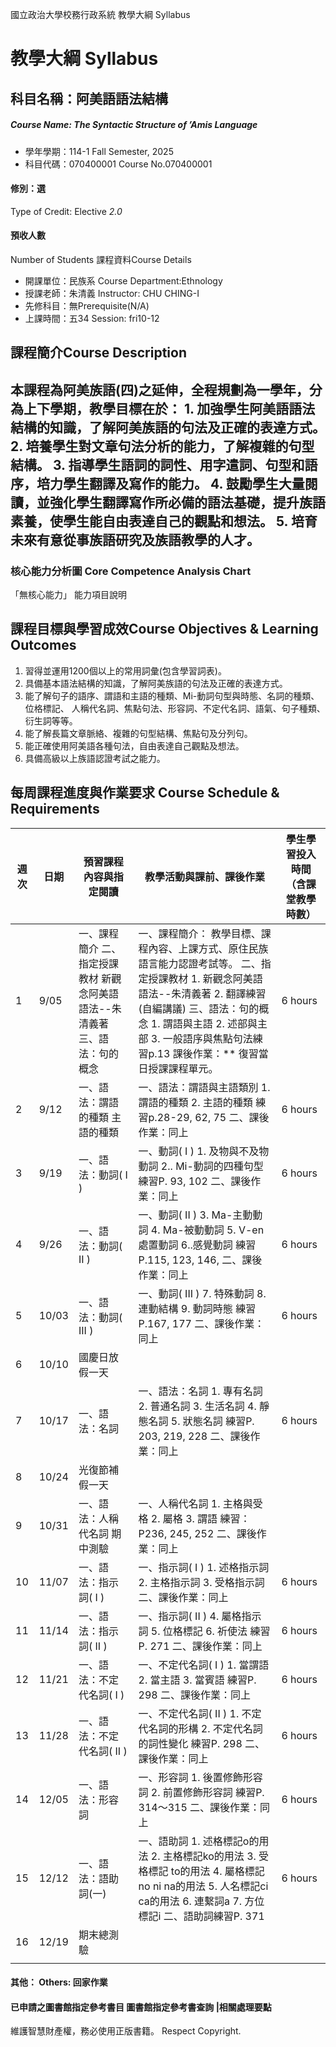國立政治大學校務行政系統 教學大綱 Syllabus
# 教學大綱 Syllabus
##  科目名稱：阿美語語法結構
#####  Course Name: The Syntactic Structure of ’Amis Language
  * 學年學期：114-1 Fall Semester, 2025 
  * 科目代碼：070400001 Course No.070400001
#### 修別：選
Type of Credit: Elective 
_2.0_
#### 預收人數
Number of Students
課程資料Course Details
  * 開課單位：民族系 Course Department:Ethnology 
  * 授課老師：朱清義 Instructor: CHU CHING-I 
  * 先修科目：無Prerequisite(N/A)
  * 上課時間：五34 Session: fri10-12
##  課程簡介Course Description
本課程為阿美族語(四)之延伸，全程規劃為一學年，分為上下學期，教學目標在於： 1. 加強學生阿美語語法結構的知識，了解阿美族語的句法及正確的表達方式。 2. 培養學生對文章句法分析的能力，了解複雜的句型結構。 3. 指導學生語詞的詞性、用字遣詞、句型和語序，培力學生翻譯及寫作的能力。 4. 鼓勵學生大量閱讀，並強化學生翻譯寫作所必備的語法基礎，提升族語素養，使學生能自由表達自己的觀點和想法。 5. 培育未來有意從事族語研究及族語教學的人才。  
---  
###  核心能力分析圖 Core Competence Analysis Chart
「無核心能力」 
能力項目說明
##  課程目標與學習成效Course Objectives & Learning Outcomes 
1. 習得並運用1200個以上的常用詞彙(包含學習詞表)。
2. 具備基本語法結構的知識，了解阿美族語的句法及正確的表達方式。
3. 能了解句子的語序、謂語和主語的種類、Mi-動詞句型與時態、名詞的種類、位格標記、
人稱代名詞、焦點句法、形容詞、不定代名詞、語氣、句子種類、衍生詞等等。
4. 能了解長篇文章脈絡、複雜的句型結構、焦點句及分列句。
5. 能正確使用阿美語各種句法，自由表達自己觀點及想法。
6. 具備高級以上族語認證考試之能力。
##  每周課程進度與作業要求 Course Schedule & Requirements
週次 |  日期 |  預習課程內容與指定閱讀 |  教學活動與課前、課後作業 |  學生學習投入時間 （含課堂教學時數）  
---|---|---|---|---  
1 |  9/05 |  一、課程簡介 二、指定授課教材 新觀念阿美語語法--朱 清義著 三、語法：句的概念 |  一、課程簡介： 教學目標、課程內容、上課方式、原住民族語言能力認證考試等。 二、指定授課教材 1. 新觀念阿美語語法--朱清義著 2. 翻譯練習(自編講議) 三、語法：句的概念 1. 謂語與主語 2. 述部與主部 3. 一般語序與焦點句法練習p.13  課後作業：** 復習當日授課課程單元。 |  6 hours  
2 |  9/12 |  一、語法：謂語的種類 主語的種類 |  一、語法：謂語與主語類別 1. 謂語的種類 2. 主語的種類 練習p.28-29, 62, 75 二、課後作業：同上 |  6 hours  
3 |  9/19 |  一、語法：動詞( I ) |  一、動詞( I ) 1. 及物與不及物動詞 2.. Mi-動詞的四種句型 練習P. 93, 102  二、課後作業：同上 |  6 hours  
4 |  9/26 |  一、語法：動詞( II ) |  一、動詞( II ) 3. Ma-主動動詞 4. Ma-被動動詞 5. V-en處置動詞 6..感覺動詞 練習P.115, 123, 146,  二、課後作業：同上 |  6 hours  
5 |  10/03 |  一、語法：動詞( III ) |  一、動詞( III ) 7. 特殊動詞 8. 連動結構 9. 動詞時態 練習P.167, 177 二、課後作業：同上 |  6 hours  
6 |  10/10 |  國慶日放假一天 |  |   
7 |  10/17 |  一、語法：名詞 |  一、語法：名詞 1. 專有名詞 2. 普通名詞 3. 生活名詞 4. 靜態名詞 5. 狀態名詞 練習P. 203, 219, 228 二、課後作業：同上 |  6 hours  
8 |  10/24 |  光復節補假一天 |  |   
9 |  10/31 |  一、語法：人稱代名詞 期中測驗 |  一、人稱代名詞 1. 主格與受格 2. 屬格 3. 謂語 練習：P236, 245, 252 二、課後作業：同上 |   
10 |  11/07 |  一、語法：指示詞( I ) |  一、指示詞( I ) 1. 述格指示詞 2. 主格指示詞 3. 受格指示詞 二、課後作業：同上 |  6 hours  
11 |  11/14 |  一、語法：指示詞( II ) |  一、指示詞( II ) 4. 屬格指示詞 5. 位格標記 6. 祈使法 練習P. 271 二、課後作業：同上 |  6 hours  
12 |  11/21 |  一、語法：不定代名詞( I ) |  一、不定代名詞( I ) 1. 當謂語 2. 當主語 3. 當賓語 練習P. 298 二、課後作業：同上 |  6 hours  
13 |  11/28 |  一、語法：不定代名詞( II ) |  一、不定代名詞( II ) 1. 不定代名詞的形構 2. 不定代名詞的詞性變化 練習P. 298 二、課後作業：同上 |  6 hours  
14 |  12/05 |  一、語法：形容詞 |  一、形容詞 1. 後置修飾形容詞 2. 前置修飾形容詞 練習P. 314～315 二、課後作業：同上 |  6 hours  
15 |  12/12 |  一、語法：語助詞(一) |  一、語助詞 1. 述格標記o的用法 2. 主格標記ko的用法 3. 受格標記 to的用法 4. 屬格標記no ni na的用法 5. 人名標記ci ca的用法 6. 連繫詞a  7. 方位標記i 二、語助詞練習P. 371 |  6 hours  
16 |  12/19 |  期末總測驗 |  |   
|  |   
####  其他： Others: 回家作業 
####  已申請之圖書館指定參考書目  圖書館指定參考書查詢 |相關處理要點
維護智慧財產權，務必使用正版書籍。 Respect Copyright.
